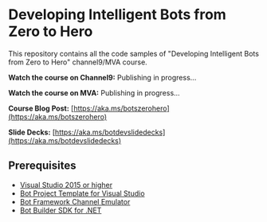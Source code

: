 # Developing Intelligent Bots from Zero to Hero
This repository contains all the code samples of "Developing Intelligent Bots from Zero to Hero" channel9/MVA course.

**Watch the course on Channel9:** Publishing in progress...

**Watch the course on MVA:** Publishing in progress...

**Course Blog Post:** [https://aka.ms/botszerohero](https://aka.ms/botszerohero)

**Slide Decks:** [https://aka.ms/botdevslidedecks](https://aka.ms/botdevslidedecks)

**Prerequisites** 
---------------------------------------------------------------------------------------------------
- [Visual Studio 2015 or higher](https://www.visualstudio.com/downloads/ "Visual Studio 2015 or higher")
- [Bot Project Template for Visual Studio](http://aka.ms/bf-bc-vstemplate)
- [Bot Framework Channel Emulator](http://emulator.botframework.com/ "Bot Framework Channel Emulator")
- [Bot Builder SDK for .NET](https://github.com/Microsoft/BotBuilder "Bot Builder SDK for .NET")


